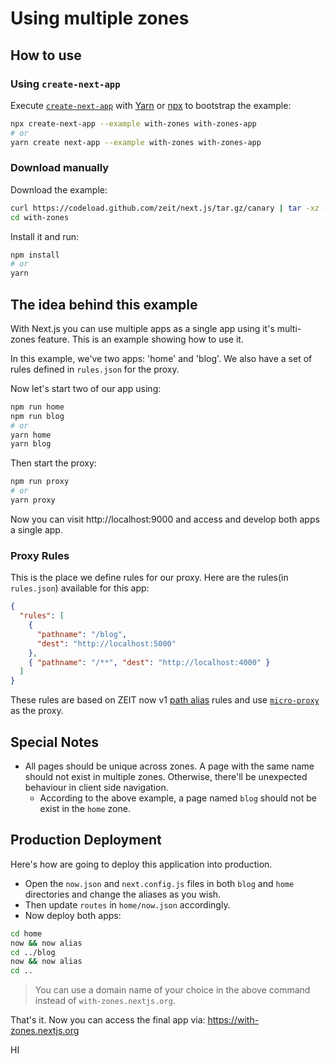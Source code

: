 # Using multiple zones

## How to use

### Using `create-next-app`

Execute [`create-next-app`](https://github.com/segmentio/create-next-app) with [Yarn](https://yarnpkg.com/lang/en/docs/cli/create/) or [npx](https://github.com/zkat/npx#readme) to bootstrap the example:

```bash
npx create-next-app --example with-zones with-zones-app
# or
yarn create next-app --example with-zones with-zones-app
```

### Download manually

Download the example:

```bash
curl https://codeload.github.com/zeit/next.js/tar.gz/canary | tar -xz --strip=2 next.js-canary/examples/with-zones
cd with-zones
```

Install it and run:

```bash
npm install
# or
yarn
```

## The idea behind this example

With Next.js you can use multiple apps as a single app using it's multi-zones feature.
This is an example showing how to use it.

In this example, we've two apps: 'home' and 'blog'.
We also have a set of rules defined in `rules.json` for the proxy.

Now let's start two of our app using:

```bash
npm run home
npm run blog
# or
yarn home
yarn blog
```

Then start the proxy:

```bash
npm run proxy
# or
yarn proxy
```

Now you can visit http://localhost:9000 and access and develop both apps a single app.

### Proxy Rules

This is the place we define rules for our proxy. Here are the rules(in `rules.json`) available for this app:

```json
{
  "rules": [
    {
      "pathname": "/blog",
      "dest": "http://localhost:5000"
    },
    { "pathname": "/**", "dest": "http://localhost:4000" }
  ]
}
```

These rules are based on ZEIT now v1 [path alias](https://zeit.co/docs/features/path-aliases) rules and use [`micro-proxy`](https://github.com/zeit/micro-proxy) as the proxy.

## Special Notes

- All pages should be unique across zones. A page with the same name should not exist in multiple zones. Otherwise, there'll be unexpected behaviour in client side navigation.
  - According to the above example, a page named `blog` should not be exist in the `home` zone.

## Production Deployment

Here's how are going to deploy this application into production.

- Open the `now.json` and `next.config.js` files in both `blog` and `home` directories and change the aliases as you wish.
- Then update `routes` in `home/now.json` accordingly.
- Now deploy both apps:

```bash
cd home
now && now alias
cd ../blog
now && now alias
cd ..
```

> You can use a domain name of your choice in the above command instead of `with-zones.nextjs.org`.

That's it.
Now you can access the final app via: <https://with-zones.nextjs.org>

HI